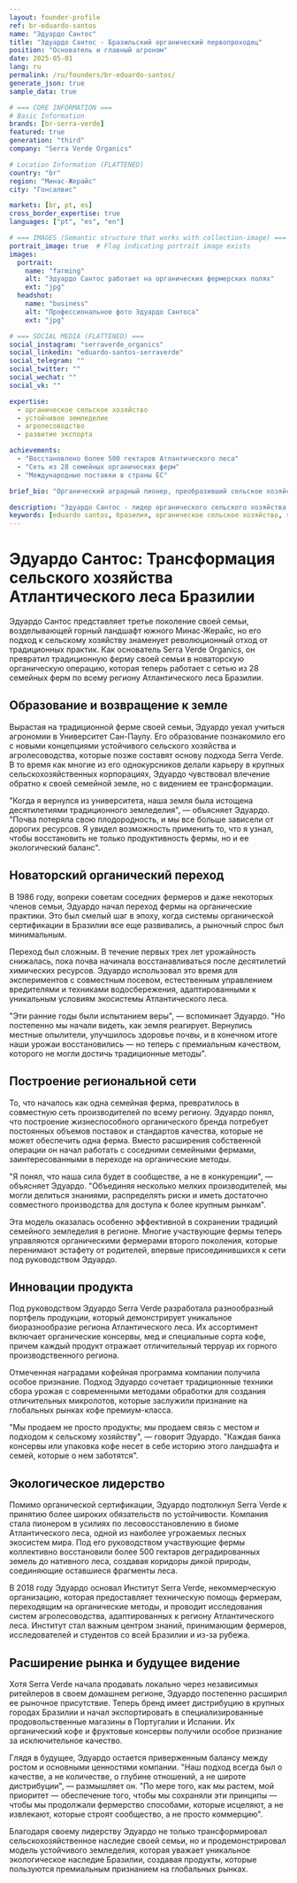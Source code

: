 ```yaml
---
layout: founder-profile
ref: br-eduardo-santos
name: "Эдуардо Сантос"
title: "Эдуардо Сантос - Бразильский органический первопроходец"
position: "Основатель и главный агроном"
date: 2025-05-01
lang: ru
permalink: /ru/founders/br-eduardo-santos/
generate_json: true
sample_data: true

# === CORE INFORMATION ===
# Basic Information
brands: [br-serra-verde]
featured: true
generation: "third"
company: "Serra Verde Organics"

# Location Information (FLATTENED)
country: "br"
region: "Минас-Жерайс"
city: "Гонсалвис"

markets: [br, pt, es]
cross_border_expertise: true
languages: ["pt", "es", "en"]

# === IMAGES (Semantic structure that works with collection-image) ===
portrait_image: true  # Flag indicating portrait image exists
images:
  portrait:
    name: "farming"
    alt: "Эдуардо Сантос работает на органических фермерских полях"
    ext: "jpg"
  headshot:
    name: "business"
    alt: "Профессиональное фото Эдуардо Сантоса"
    ext: "jpg"

# === SOCIAL MEDIA (FLATTENED) ===
social_instagram: "serraverde_organics"
social_linkedin: "eduardo-santos-serraverde"
social_telegram: ""
social_twitter: ""
social_wechat: ""
social_vk: ""

expertise:
  - органическое сельское хозяйство
  - устойчивое земледелие
  - агролесоводство
  - развитие экспорта

achievements:
  - "Восстановлено более 500 гектаров Атлантического леса"
  - "Сеть из 28 семейных органических ферм"
  - "Международные поставки в страны ЕС"

brief_bio: "Органический аграрный пионер, преобразивший сельское хозяйство Атлантического леса Бразилии с сетью семейных ферм."

description: "Эдуардо Сантос - лидер органического сельского хозяйства в Бразилии, основатель Serra Verde Organics."
keywords: [eduardo santos, бразилия, органическое сельское хозяйство, serra verde, устойчивость]
---
```


# Эдуардо Сантос: Трансформация сельского хозяйства Атлантического леса Бразилии

Эдуардо Сантос представляет третье поколение своей семьи, возделывающей горный ландшафт южного Минас-Жерайс, но его подход к сельскому хозяйству знаменует революционный отход от традиционных практик. Как основатель Serra Verde Organics, он превратил традиционную ферму своей семьи в новаторскую органическую операцию, которая теперь работает с сетью из 28 семейных ферм по всему региону Атлантического леса Бразилии.

## Образование и возвращение к земле

Вырастая на традиционной ферме своей семьи, Эдуардо уехал учиться агрономии в Университет Сан-Паулу. Его образование познакомило его с новыми концепциями устойчивого сельского хозяйства и агролесоводства, которые позже составят основу подхода Serra Verde. В то время как многие из его однокурсников делали карьеру в крупных сельскохозяйственных корпорациях, Эдуардо чувствовал влечение обратно к своей семейной земле, но с видением ее трансформации.

"Когда я вернулся из университета, наша земля была истощена десятилетиями традиционного земледелия", — объясняет Эдуардо. "Почва потеряла свою плодородность, и мы все больше зависели от дорогих ресурсов. Я увидел возможность применить то, что я узнал, чтобы восстановить не только продуктивность фермы, но и ее экологический баланс".

## Новаторский органический переход

В 1986 году, вопреки советам соседних фермеров и даже некоторых членов семьи, Эдуардо начал переход фермы на органические практики. Это был смелый шаг в эпоху, когда системы органической сертификации в Бразилии все еще развивались, а рыночный спрос был минимальным.

Переход был сложным. В течение первых трех лет урожайность снижалась, пока почва начинала восстанавливаться после десятилетий химических ресурсов. Эдуардо использовал это время для экспериментов с совместным посевом, естественным управлением вредителями и техниками водосбережения, адаптированными к уникальным условиям экосистемы Атлантического леса.

"Эти ранние годы были испытанием веры", — вспоминает Эдуардо. "Но постепенно мы начали видеть, как земля реагирует. Вернулись местные опылители, улучшилось здоровье почвы, и в конечном итоге наши урожаи восстановились — но теперь с премиальным качеством, которого не могли достичь традиционные методы".

## Построение региональной сети

То, что началось как одна семейная ферма, превратилось в совместную сеть производителей по всему региону. Эдуардо понял, что построение жизнеспособного органического бренда потребует постоянных объемов поставок и стандартов качества, которые не может обеспечить одна ферма. Вместо расширения собственной операции он начал работать с соседними семейными фермами, заинтересованными в переходе на органические методы.

"Я понял, что наша сила будет в сообществе, а не в конкуренции", — объясняет Эдуардо. "Объединяя несколько мелких производителей, мы могли делиться знаниями, распределять риски и иметь достаточно совместного производства для доступа к более крупным рынкам".

Эта модель оказалась особенно эффективной в сохранении традиций семейного земледелия в регионе. Многие участвующие фермы теперь управляются органическими фермерами второго поколения, которые перенимают эстафету от родителей, впервые присоединившихся к сети под руководством Эдуардо.

## Инновации продукта

Под руководством Эдуардо Serra Verde разработала разнообразный портфель продукции, который демонстрирует уникальное биоразнообразие региона Атлантического леса. Их ассортимент включает органические консервы, мед и специальные сорта кофе, причем каждый продукт отражает отличительный терруар их горного производственного региона.

Отмеченная наградами кофейная программа компании получила особое признание. Подход Эдуардо сочетает традиционные техники сбора урожая с современными методами обработки для создания отличительных микролотов, которые заслужили признание на глобальных рынках кофе премиум-класса.

"Мы продаем не просто продукты; мы продаем связь с местом и подходом к сельскому хозяйству", — говорит Эдуардо. "Каждая банка консервы или упаковка кофе несет в себе историю этого ландшафта и семей, которые о нем заботятся".

## Экологическое лидерство

Помимо органической сертификации, Эдуардо подтолкнул Serra Verde к принятию более широких обязательств по устойчивости. Компания стала пионером в усилиях по лесовосстановлению в биоме Атлантического леса, одной из наиболее угрожаемых лесных экосистем мира. Под его руководством участвующие фермы коллективно восстановили более 500 гектаров деградированных земель до нативного леса, создавая коридоры дикой природы, соединяющие оставшиеся фрагменты леса.

В 2018 году Эдуардо основал Институт Serra Verde, некоммерческую организацию, которая предоставляет техническую помощь фермерам, переходящим на органические методы, и проводит исследования систем агролесоводства, адаптированных к региону Атлантического леса. Институт стал важным центром знаний, принимающим фермеров, исследователей и студентов со всей Бразилии и из-за рубежа.

## Расширение рынка и будущее видение

Хотя Serra Verde начала продавать локально через независимых ритейлеров в своем домашнем регионе, Эдуардо постепенно расширил ее рыночное присутствие. Теперь бренд имеет дистрибуцию в крупных городах Бразилии и начал экспортировать в специализированные продовольственные магазины в Португалии и Испании. Их органический кофе и фруктовые консервы получили особое признание за исключительное качество.

Глядя в будущее, Эдуардо остается приверженным балансу между ростом и основными ценностями компании. "Наш подход всегда был о качестве, а не количестве, о глубине отношений, а не широте дистрибуции", — размышляет он. "По мере того, как мы растем, мой приоритет — обеспечение того, чтобы мы сохраняли эти принципы — чтобы мы продолжали фермерство способами, которые исцеляют, а не извлекают, которые строят сообщество, а не просто коммерцию".

Благодаря своему лидерству Эдуардо не только трансформировал сельскохозяйственное наследие своей семьи, но и продемонстрировал модель устойчивого земледелия, которая уважает уникальное экологическое наследие Бразилии, создавая продукты, которые пользуются премиальным признанием на глобальных рынках.
